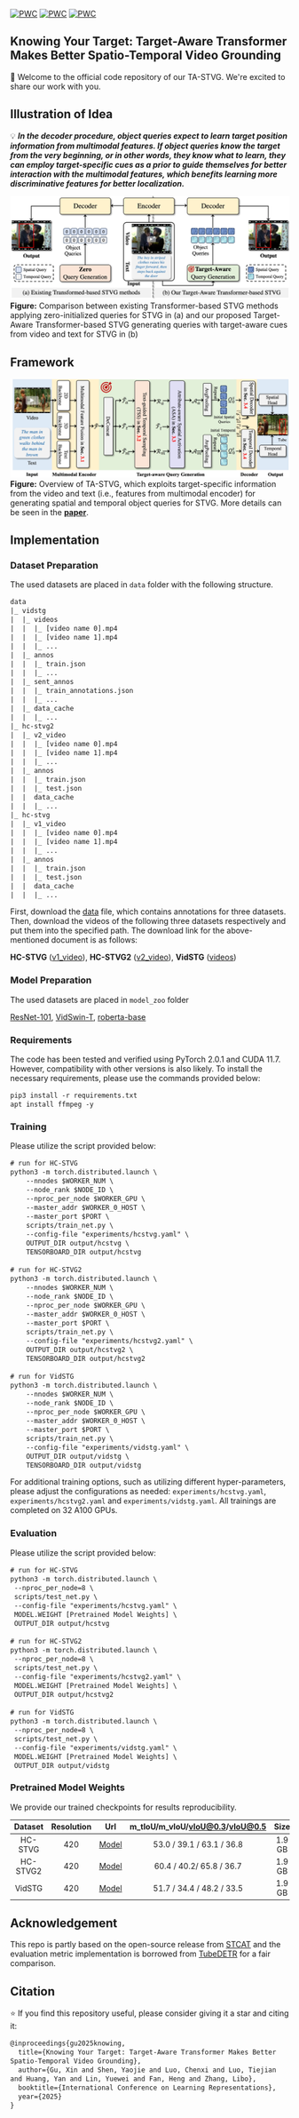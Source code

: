 [![PWC](https://img.shields.io/badge/State_of_the_Art-STVG_on_HCSTVGv1-orange?logo=AMP)](https://paperswithcode.com/sota/spatio-temporal-video-grounding-on-hc-stvg1)
[![PWC](https://img.shields.io/badge/State_of_the_Art-STVG_on_HCSTVGv2-pink?logo=AMP)](https://paperswithcode.com/sota/spatio-temporal-video-grounding-on-hc-stvg2)
[![PWC](https://img.shields.io/badge/State_of_the_Art-STVG_on_VidSTG-yellow?logo=AMP)](https://paperswithcode.com/sota/spatio-temporal-video-grounding-on-vidstg)

## Knowing Your Target: Target-Aware Transformer Makes Better Spatio-Temporal Video Grounding

🔮 Welcome to the official code repository of our TA-STVG. We're excited to share our work with you.

## Illustration of Idea
💡 ***In the decoder procedure, object queries expect to
learn target position information from multimodal
features. If object queries know the target from the
very beginning, or in other words, they know what
to learn, they can employ target-specific cues as a
prior to guide themselves for better interaction with
the multimodal features, which benefits learning
more discriminative features for better localization.*** <br>

![TA-STVG](figures/idea.jpeg)
**Figure:** Comparison between existing Transformer-based STVG methods applying zero-initialized
queries for STVG in (a) and our proposed Target-Aware Transformer-based STVG generating queries
with target-aware cues from video and text for STVG in (b)

## Framework
![TA-STVG](figures/tastvg.jpeg)
**Figure:** Overview of TA-STVG, which exploits target-specific information from the video and text (i.e., features from multimodal encoder) for generating spatial and temporal object queries for STVG. More details can be seen in the [**paper**](https://arxiv.org/abs/2502.11168).

## Implementation

### Dataset Preparation
The used datasets are placed in `data` folder with the following structure.
```
data
|_ vidstg
|  |_ videos
|  |  |_ [video name 0].mp4
|  |  |_ [video name 1].mp4
|  |  |_ ...
|  |_ annos
|  |  |_ train.json
|  |  |_ ...
|  |_ sent_annos
|  |  |_ train_annotations.json
|  |  |_ ...
|  |_ data_cache
|  |  |_ ...
|_ hc-stvg2
|  |_ v2_video
|  |  |_ [video name 0].mp4
|  |  |_ [video name 1].mp4
|  |  |_ ...
|  |_ annos
|  |  |_ train.json
|  |  |_ test.json
|  |  data_cache
|  |  |_ ...
|_ hc-stvg
|  |_ v1_video
|  |  |_ [video name 0].mp4
|  |  |_ [video name 1].mp4
|  |  |_ ...
|  |_ annos
|  |  |_ train.json
|  |  |_ test.json
|  |  data_cache
|  |  |_ ...
```

First, download the [data](https://huggingface.co/Gstar666/TASTVG/resolve/main/data.tar?download=true) file, which contains annotations for three datasets. 
Then, download the videos of the following three datasets respectively and put them into the specified path. The download link for the above-mentioned document is as follows:

**HC-STVG** ([v1_video](https://intxyz-my.sharepoint.com/:f:/g/personal/zongheng_picdataset_com/EgIzBzuHYPtItBIqIq5hNrsBBE9cnhJDWjXuorxXMhMZGQ?e=qvsBjE)), **HC-STVG2** ([v2_video](https://intxyz-my.sharepoint.com/:f:/g/personal/zongheng_picdataset_com/ErqA01jikPZKnudZe6-Za9MBe17XXAxJr9ODn65Z2qGKkw?e=7vKw1U)), **VidSTG** ([videos](https://disk.pku.edu.cn/link/AA93DEAF3BBC694E52ACC5A23A9DC3D03B))



### Model Preparation
The used datasets are placed in `model_zoo` folder

[ResNet-101](https://zenodo.org/record/4721981/files/pretrained_resnet101_checkpoint.pth?download=1), 
[VidSwin-T](https://github.com/SwinTransformer/storage/releases/download/v1.0.4/swin_tiny_patch244_window877_kinetics400_1k.pth),
[roberta-base](https://huggingface.co/FacebookAI/roberta-base)

### Requirements
The code has been tested and verified using PyTorch 2.0.1 and CUDA 11.7. However, compatibility with other versions is also likely. To install the necessary requirements, please use the commands provided below:

```shell
pip3 install -r requirements.txt
apt install ffmpeg -y
```

### Training
Please utilize the script provided below:
```shell
# run for HC-STVG
python3 -m torch.distributed.launch \
    --nnodes $WORKER_NUM \
    --node_rank $NODE_ID \
    --nproc_per_node $WORKER_GPU \
    --master_addr $WORKER_0_HOST \
    --master_port $PORT \
    scripts/train_net.py \
    --config-file "experiments/hcstvg.yaml" \
    OUTPUT_DIR output/hcstvg \
    TENSORBOARD_DIR output/hcstvg

# run for HC-STVG2
python3 -m torch.distributed.launch \
    --nnodes $WORKER_NUM \
    --node_rank $NODE_ID \
    --nproc_per_node $WORKER_GPU \
    --master_addr $WORKER_0_HOST \
    --master_port $PORT \
    scripts/train_net.py \
    --config-file "experiments/hcstvg2.yaml" \
    OUTPUT_DIR output/hcstvg2 \
    TENSORBOARD_DIR output/hcstvg2

# run for VidSTG
python3 -m torch.distributed.launch \
    --nnodes $WORKER_NUM \
    --node_rank $NODE_ID \
    --nproc_per_node $WORKER_GPU \
    --master_addr $WORKER_0_HOST \
    --master_port $PORT \
    scripts/train_net.py \
    --config-file "experiments/vidstg.yaml" \
    OUTPUT_DIR output/vidstg \
    TENSORBOARD_DIR output/vidstg
```
For additional training options, such as utilizing different hyper-parameters, please adjust the configurations as needed:
`experiments/hcstvg.yaml`, `experiments/hcstvg2.yaml` and `experiments/vidstg.yaml`. All trainings are completed on 32 A100 GPUs.

### Evaluation
Please utilize the script provided below:
```shell
# run for HC-STVG
python3 -m torch.distributed.launch \
 --nproc_per_node=8 \
 scripts/test_net.py \
 --config-file "experiments/hcstvg.yaml" \
 MODEL.WEIGHT [Pretrained Model Weights] \
 OUTPUT_DIR output/hcstvg
 
# run for HC-STVG2
python3 -m torch.distributed.launch \
 --nproc_per_node=8 \
 scripts/test_net.py \
 --config-file "experiments/hcstvg2.yaml" \
 MODEL.WEIGHT [Pretrained Model Weights] \
 OUTPUT_DIR output/hcstvg2

# run for VidSTG
python3 -m torch.distributed.launch \
 --nproc_per_node=8 \
 scripts/test_net.py \
 --config-file "experiments/vidstg.yaml" \
 MODEL.WEIGHT [Pretrained Model Weights] \
 OUTPUT_DIR output/vidstg
```

### Pretrained Model Weights
We provide our trained checkpoints for results reproducibility.

| Dataset | Resolution | Url | m_tIoU/m_vIoU/vIoU@0.3/vIoU@0.5 | Size |
|:----:|:-----:|:-----:|:-----:|:-----:|
| HC-STVG | 420 | [Model](https://huggingface.co/Gstar666/TASTVG/resolve/main/TASTVG_HCSTVG.pth?download=true)  | 53.0 / 39.1 / 63.1 / 36.8 | 1.9 GB |
| HC-STVG2 | 420 | [Model](https://huggingface.co/Gstar666/TASTVG/resolve/main/TASTVG_HCSTVG2.pth?download=true)  | 60.4 / 40.2/ 65.8 / 36.7 | 1.9 GB |
| VidSTG | 420 | [Model](https://huggingface.co/Gstar666/TASTVG/resolve/main/TASTVG_VidSTG.pth?download=true)  | 51.7 / 34.4 / 48.2 / 33.5 | 1.9 GB |


## Acknowledgement
This repo is partly based on the open-source release from [STCAT](https://github.com/jy0205/STCAT) and the evaluation metric implementation is borrowed from [TubeDETR](https://github.com/antoyang/TubeDETR) for a fair comparison.

## Citation
⭐ If you find this repository useful, please consider giving it a star and citing it:
```
@inproceedings{gu2025knowing,
  title={Knowing Your Target: Target-Aware Transformer Makes Better Spatio-Temporal Video Grounding},
  author={Gu, Xin and Shen, Yaojie and Luo, Chenxi and Luo, Tiejian and Huang, Yan and Lin, Yuewei and Fan, Heng and Zhang, Libo},
  booktitle={International Conference on Learning Representations},
  year={2025}
}
```
